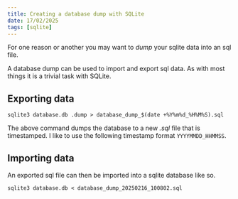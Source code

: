 ```yaml
---
title: Creating a database dump with SQLite
date: 17/02/2025
tags: [sqlite]
---
```


For one reason or another you may want to _dump_ your sqlite data into an sql file.

<!-- more -->

A database dump can be used to import and export sql data. As with most things it
is a trivial task with SQLite.

## Exporting data

```
sqlite3 database.db .dump > database_dump_$(date +%Y%m%d_%H%M%S).sql
```

The above command dumps the database to a new _.sql_ file that is timestamped. I like to use the
following timestamp format `YYYYMMDD_HHMMSS`.

## Importing data

An exported sql file can then be imported into a sqlite database like so.

```
sqlite3 database.db < database_dump_20250216_100802.sql
```
